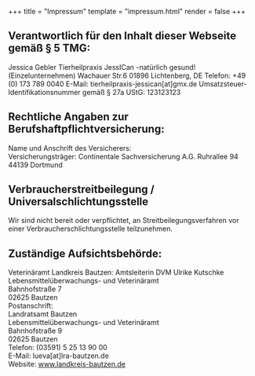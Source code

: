 +++
title = "Impressum"
template = "impressum.html"
render = false
+++

## Verantwortlich für den Inhalt dieser Webseite gemäß § 5 TMG:

Jessica Gebler
Tierheilpraxis JessICan -natürlich gesund! (Einzelunternehmen)
Wachauer Str.6
01896 Lichtenberg, DE
Telefon: +49 (0) 173 789 0040
E-Mail: tierheilpraxis-jessican[at]gmx.de
Umsatzsteuer-Identifikationsnummer gemäß § 27a UStG: <TODO> 123123123  

## Rechtliche Angaben zur Berufshaftpflichtversicherung:

Name und Anschrift des Versicherers:  
Versicherungsträger:
Continentale Sachversicherung A.G.
Ruhrallee 94
44139 Dortmund

## Verbraucherstreitbeilegung / Universalschlichtungsstelle
Wir sind nicht bereit oder verpflichtet, an Streitbeilegungsverfahren vor einer
Verbraucherschlichtungsstelle teilzunehmen.

## Zuständige Aufsichtsbehörde:

Veterinäramt Landkreis Bautzen: Amtsleiterin DVM Ulrike Kutschke  
Lebensmittelüberwachungs- und Veterinäramt  
Bahnhofstraße 7  
02625 Bautzen  
Postanschrift:  
Landratsamt Bautzen  
Lebensmittelüberwachungs- und Veterinäramt  
Bahnhofstraße 9  
02625 Bautzen  
Telefon: (03591) 5 25 13 90 00  
E-Mail: lueva[at]lra-bautzen.de  
Website: www.landkreis-bautzen.de
